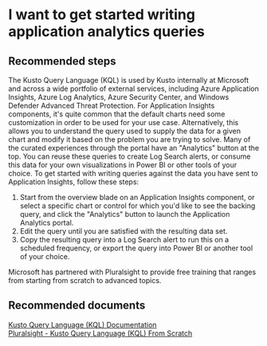 <properties 
    pageTitle="I want to get started writing application analytics queries"
    description="I want to get started writing application analytics queries"
    service="microsoft.insights"
    resource="components"
    authors="mcosner"
    displayOrder="50"
    selfHelpType="resource"
    supportTopicIds=""
    productPesIds="15693"
    cloudEnvironments="public"
 />
# I want to get started writing application analytics queries
## **Recommended steps**
The Kusto Query Language (KQL) is used by Kusto internally at Microsoft and across a wide portfolio of external services, including Azure Application Insights, Azure Log Analytics, Azure Security Center, and Windows Defender Advanced Threat Protection.  For Application Insights components, it's quite common that the default charts need some customization in order to be used for your use case. Alternatively, this allows you to understand the query used to supply the data for a given chart and modify it based on the problem you are trying to solve.  Many of the curated experiences through the portal have an "Analytics" button at the top.  You can reuse these queries to create Log Search alerts, or consume this data for your own visualizations in Power BI or other tools of your choice.  To get started with writing queries against the data you have sent to Application Insights, follow these steps:

1. Start from the overview blade on an Application Insights component, or select a specific chart or control for which you'd like to see the backing query, and click the "Analytics" button to launch the Application Analytics portal.
2. Edit the query until you are satisfied with the resulting data set.
3. Copy the resulting query into a Log Search alert to run this on a scheduled frequency, or export the query into Power BI or another tool of your choice.

Microsoft has partnered with Pluralsight to provide free training that ranges from starting from scratch to advanced topics.

## **Recommended documents**
[Kusto Query Language (KQL) Documentation](https://go.microsoft.com/fwlink/?linkid=849499)<br>
[Pluralsight - Kusto Query Language (KQL) From Scratch](https://www.pluralsight.com/courses/kusto-query-language-kql-from-scratch)
